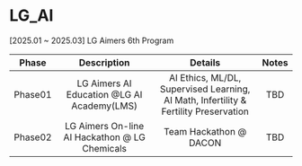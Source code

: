 # LG_AI
[2025.01 ~ 2025.03] LG Aimers 6th Program

| Phase | Description | Details | Notes |
| :-: | :-: | :-: | :-: | 
| Phase01 | LG Aimers AI Education @LG AI Academy(LMS) | AI Ethics, ML/DL, Supervised Learning, AI Math, Infertility & Fertility Preservation | TBD |
| Phase02 | LG Aimers On-line AI Hackathon @ LG Chemicals | Team Hackathon @ DACON | TBD |
